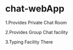 # chat-webApp


1.Provides Private Chat Room


2.Provides Group Chat facility


3.Typing Facility There
